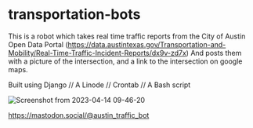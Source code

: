 # transportation-bots

This is a robot which takes real time traffic reports from the City of Austin Open Data Portal (https://data.austintexas.gov/Transportation-and-Mobility/Real-Time-Traffic-Incident-Reports/dx9v-zd7x)
And posts them with a picture of the intersection, and a link to the intersection on google maps. 

Built using Django // A Linode // Crontab // A Bash script


![Screenshot from 2023-04-14 09-46-20](https://user-images.githubusercontent.com/63479105/232082372-0aa54021-fd30-4d77-a241-c2a495ff3de1.png)

https://mastodon.social/@austin_traffic_bot
